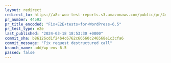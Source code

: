 ```yaml
---
layout: redirect
redirect_to: https://a8c-woo-test-reports.s3.amazonaws.com/public/pr/44593/e2e/index.html
pr_number: 44593
pr_title_encoded: "Fix+E2E+tests+for+WordPress+6.5"
pr_test_type: e2e
last_published: "2024-03-18 18:53:30 +0000"
commit_sha: b86126cd1f24b4c6762c66560c246568e1c3cfa6
commit_message: "Fix request destructured call"
branch_name: add/wp-env-6.5
passed: false
---
```

